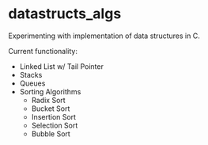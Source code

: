 # datastructs_algs
Experimenting with implementation of data structures in C.

Current functionality:
  - Linked List w/ Tail Pointer
  - Stacks
  - Queues
  - Sorting Algorithms
    - Radix Sort
    - Bucket Sort
    - Insertion Sort
    - Selection Sort
    - Bubble Sort
